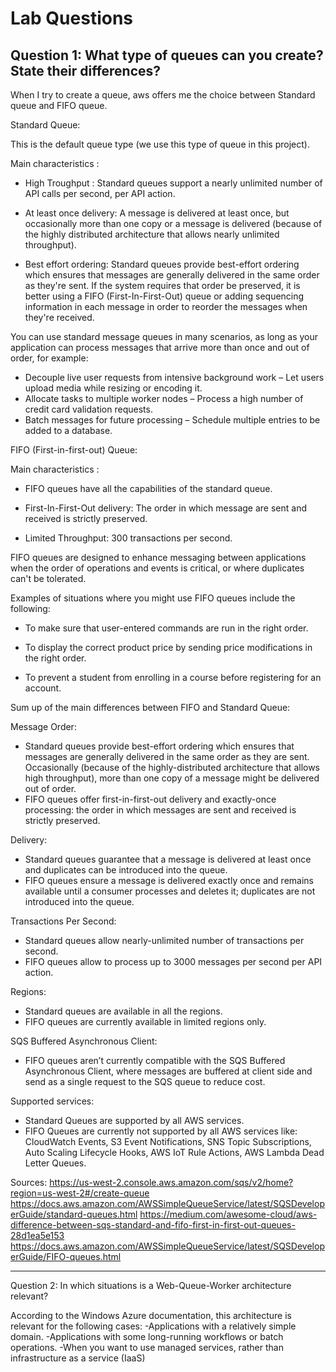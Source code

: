 # Lab Questions 

## Question 1: What type of queues can you create? State their differences?

When I try to create a queue, aws offers me the choice between Standard queue and FIFO queue.

Standard Queue:

This is the default queue type (we use this type of queue in this project).

Main characteristics :

-	High Troughput : Standard queues support a nearly unlimited number of API calls per second, per API action.

-   At least once delivery: A message is delivered at least once, but occasionally more than one copy or a message is delivered (because of the highly distributed architecture that allows nearly unlimited throughput).

-	Best effort ordering: Standard queues provide best-effort ordering which ensures that messages are generally delivered in the same order as they're sent. If the system requires that order be preserved, it is better using a FIFO (First-In-First-Out) queue or adding sequencing information in each message in order to reorder the messages when they're received.

You can use standard message queues in many scenarios, as long as your application can process messages that arrive more than once and out of order, for example:
-	Decouple live user requests from intensive background work – Let users upload media while resizing or encoding it.
-	Allocate tasks to multiple worker nodes – Process a high number of credit card validation requests.
-	Batch messages for future processing – Schedule multiple entries to be added to a database.

FIFO (First-in-first-out) Queue:

Main characteristics :

-   FIFO queues have all the capabilities of the standard queue.

-   First-In-First-Out delivery: The order in which message are sent and received is strictly preserved.

-   Limited Throughput: 300 transactions per second.

FIFO  queues are designed to enhance messaging between applications when the order of operations and events is critical, or where duplicates can't be tolerated.

Examples of situations where you might use FIFO queues include the following:

-   To make sure that user-entered commands are run in the right order.

-   To display the correct product price by sending price modifications in the right order.

-   To prevent a student from enrolling in a course before registering for an account.


Sum up of the main differences between FIFO and Standard Queue:

Message Order:

-   Standard queues provide best-effort ordering which ensures that messages are generally delivered in the same order as they are sent. Occasionally (because of the highly-distributed architecture that allows high throughput), more than one copy of a message might be delivered out of order.
-   FIFO queues offer first-in-first-out delivery and exactly-once processing: the order in which messages are sent and received is strictly preserved.

Delivery:

-   Standard queues guarantee that a message is delivered at least once and duplicates can be introduced into the queue.
-   FIFO queues ensure a message is delivered exactly once and remains available until a consumer processes and deletes it; duplicates are not introduced into the queue.

Transactions Per Second:

-   Standard queues allow nearly-unlimited number of transactions per second.
-   FIFO queues allow to process up to 3000 messages per second per API action.

Regions:

-   Standard queues are available in all the regions.
-   FIFO queues are currently available in limited regions only.

SQS Buffered Asynchronous Client:

-   FIFO queues aren’t currently compatible with the SQS Buffered Asynchronous Client, where messages are buffered at client side and send as a single request to the SQS queue to reduce cost.

Supported services:

-   Standard Queues are supported by all AWS services.
-   FIFO Queues are currently not supported by all AWS services like: CloudWatch Events, S3 Event Notifications, SNS Topic Subscriptions, Auto Scaling Lifecycle Hooks, AWS IoT Rule Actions, AWS Lambda Dead Letter Queues.

Sources:
https://us-west-2.console.aws.amazon.com/sqs/v2/home?region=us-west-2#/create-queue
https://docs.aws.amazon.com/AWSSimpleQueueService/latest/SQSDeveloperGuide/standard-queues.html
https://medium.com/awesome-cloud/aws-difference-between-sqs-standard-and-fifo-first-in-first-out-queues-28d1ea5e153
https://docs.aws.amazon.com/AWSSimpleQueueService/latest/SQSDeveloperGuide/FIFO-queues.html

_______________________________________________________________________________________________________________________________________

Question 2: In which situations is a Web-Queue-Worker architecture relevant?

According to the Windows Azure documentation, this architecture is relevant for the following cases:
    -Applications with a relatively simple domain.
    -Applications with some long-running workflows or batch operations.
    -When you want to use managed services, rather than infrastructure as a service (IaaS)
